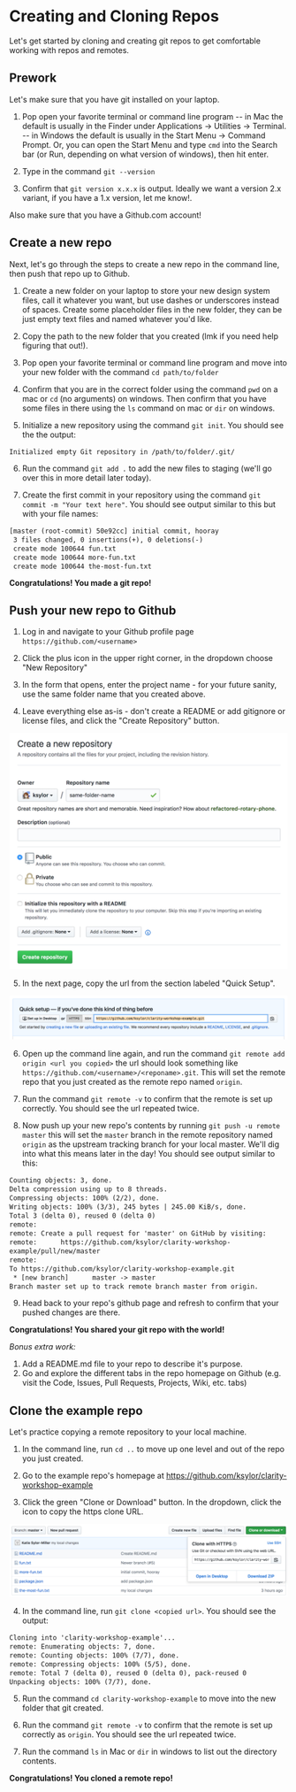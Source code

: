# Creating and Cloning Repos
Let's get started by cloning and creating git repos to get comfortable working with repos and remotes.

## Prework
Let's make sure that you have git installed on your laptop.

1. Pop open your favorite terminal or command line program 
-- in Mac the default is usually in the Finder under Applications -> Utilities -> Terminal. 
-- in Windows the default is usually in the Start Menu -> Command Prompt. Or, you can open the Start Menu and type `cmd` into the Search bar (or Run, depending on what version of windows), then hit enter.

2. Type in the command `git --version`

3. Confirm that `git version x.x.x` is output. Ideally we want a version 2.x variant, if you have a 1.x version, let me know!.

Also make sure that you have a Github.com account!

## Create a new repo
Next, let's go through the steps to create a new repo in the command line, then push that repo up to Github.

1. Create a new folder on your laptop to store your new design system files, call it whatever you want, but use dashes or underscores instead of spaces. Create some placeholder files in the new folder, they can be just empty text files and named whatever you'd like. 

2. Copy the path to the new folder that you created (lmk if you need help figuring that out!). 

3. Pop open your favorite terminal or command line program and move into your new folder with the command `cd path/to/folder`

4. Confirm that you are in the correct folder using the command `pwd` on a mac or `cd` (no arguments) on windows. Then confirm that you have some files in there using the `ls` command on mac or `dir` on windows.

5. Initialize a new repository using the command `git init`. You should see the the output:

```
Initialized empty Git repository in /path/to/folder/.git/
```

6. Run the command `git add .` to add the new files to staging (we'll go over this in more detail later today).

7. Create the first commit in your repository using the command `git commit -m "Your text here"`. You should see output similar to this but with your file names:

```
[master (root-commit) 50e92cc] initial commit, hooray
 3 files changed, 0 insertions(+), 0 deletions(-)
 create mode 100644 fun.txt
 create mode 100644 more-fun.txt
 create mode 100644 the-most-fun.txt
 ```

**Congratulations! You made a git repo!**

## Push your new repo to Github

1. Log in and navigate to your Github profile page `https://github.com/<username>`

2. Click the plus icon in the upper right corner, in the dropdown choose "New Repository"

3. In the form that opens, enter the project name - for your future sanity, use the same folder name that you created above.

4. Leave everything else as-is - don't create a README or add gitignore or license files, and click the "Create Repository" button. 

![create repository button](../images/new-repo.jpg)

5. In the next page, copy the url from the section labeled "Quick Setup".

![repo url](../images/repo-url-clone.jpg)

6. Open up the command line again, and run the command `git remote add origin <url you copied>` the url should look something like `https://github.com/<username>/<reponame>.git`. This will set the remote repo that you just created as the remote repo named `origin`.

7. Run the command `git remote -v` to confirm that the remote is set up correctly. You should see the url repeated twice.

8. Now push up your new repo's contents by running `git push -u remote master` this will set the `master` branch in the remote repository named `origin` as the upstream tracking branch for your local master. We'll dig into what this means later in the day! You should see output similar to this:

```
Counting objects: 3, done.
Delta compression using up to 8 threads.
Compressing objects: 100% (2/2), done.
Writing objects: 100% (3/3), 245 bytes | 245.00 KiB/s, done.
Total 3 (delta 0), reused 0 (delta 0)
remote:
remote: Create a pull request for 'master' on GitHub by visiting:
remote:      https://github.com/ksylor/clarity-workshop-example/pull/new/master
remote:
To https://github.com/ksylor/clarity-workshop-example.git
 * [new branch]      master -> master
Branch master set up to track remote branch master from origin.
```

9. Head back to your repo's github page and refresh to confirm that your pushed changes are there.

**Congratulations! You shared your git repo with the world!**

_Bonus extra work:_ 
1. Add a README.md file to your repo to describe it's purpose.
2. Go and explore the different tabs in the repo homepage on Github (e.g. visit the Code, Issues, Pull Requests, Projects, Wiki, etc. tabs)

## Clone the example repo

Let's practice copying a remote repository to your local machine.

1. In the command line, run `cd ..` to move up one level and out of the repo you just created.

2. Go to the example repo's homepage at https://github.com/ksylor/clarity-workshop-example

3. Click the green "Clone or Download" button. In the dropdown, click the icon to copy the https clone URL.

![clone or download url](../images/clone-or-download.jpg)

4. In the command line, run `git clone <copied url>`. You should see the output:

```
Cloning into 'clarity-workshop-example'...
remote: Enumerating objects: 7, done.
remote: Counting objects: 100% (7/7), done.
remote: Compressing objects: 100% (5/5), done.
remote: Total 7 (delta 0), reused 0 (delta 0), pack-reused 0
Unpacking objects: 100% (7/7), done.
```

5. Run the command `cd clarity-workshop-example` to move into the new folder that git created. 

6. Run the command `git remote -v` to confirm that the remote is set up correctly as `origin`. You should see the url repeated twice.

7. Run the command `ls` in Mac or `dir` in windows to list out the directory contents.

**Congratulations! You cloned a remote repo!**

